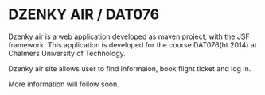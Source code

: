 DZENKY AIR / DAT076
=========
Dzenky air is a web application developed as maven project, with the JSF framework. This application is developed for the course DAT076(ht 2014) at Chalmers University of Technology.

Dzenky air site allows user to find informaion, book flight ticket and log in.

More information will follow soon.
